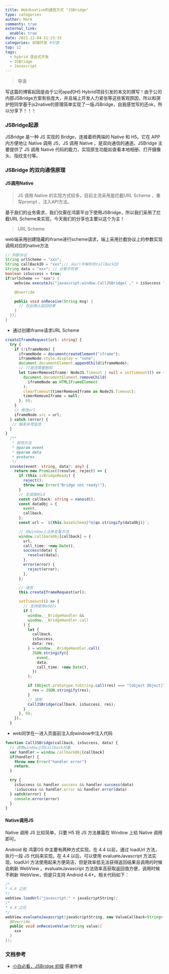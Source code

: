 ```yaml
---
title: Web与native的通信方式 "JSBridge"
type: categories
author: Mark
comments: true
external_link:
  enable: true
date: 2021-12-04 11:23:33
categories: 前端开发 #分类
top: 12
tags:
  - hybrid 混合式开发
  - JSBridge
  - Javascript
---
```


> 导读

写这篇的博客起因是由于公司app的H5 Hybrid项目引发的本文的撰写！由于公司内部JSBridge方案有些庞大，并且端上开发人力紧张等这些客观原因，所以和哭护短同学基于js2native的原理简单实现了一版JSBridge，自我感觉写的还ok，所以分享下！！！
<!-- more -->

### JSBridge起源

JSBridge 是一种 JS 实现的 Bridge，连接着桥两端的 Native 和 H5。它在 APP 内方便地让 Native 调用 JS，JS 调用 Native ，是双向通信的通道。JSBridge 主要提供了 JS 调用 Native 代码的能力，实现原生功能如查看本地相册、打开摄像头、指纹支付等。

### JSBridge 的双向通信原理

#### JS调用Native

> JS 调用 Native 的实现方式较多，目前主流采用是拦截URL Scheme 、重写prompt 、注入API方法。

基于我们的业务需求，我们仅需在鸿蒙平台下使用JSBridge，所以我们采用了拦截URL Scheme来实现，今天我们的分享也主要以这个为主！

> URL Scheme

web端采用创建隐藏的iframe进行scheme请求，端上采用拦截协议上的参数实现调用对应的native方法

```java
// 判断协议
String urlScheme = "xxx";
String callBackID = "xxx";// 从url中解析的callBackID
String data = "xxx"; // 对象字符串
boolean isSuccess = true;
if(urlScheme == 'xxx') {
    webview.executeJs("javascript:window.CallJSBridge( ," + isSuccess "," + data + "," + ")", new AsyncCallback<String>() {

    @Override

    public void onReceive(String msg) {
      // 在此确认返回结果
    }
  });
}

```

- 通过创建iframe请求URL Scheme

```ts
createIframeRequest(url: string) {
  try {
    if (!iframeNode) {
      iframeNode = documentcreateElement("iframe");
      iframeNode.style.display = "none";
      document.documentElement.appendChild(iframeNode);
      // ??是否需要删除
      let timerRemoveIframe: NodeJS.Timeout | null = setTimeout(() => {
        document.documentElement.removeChild(
          iframeNode as HTMLIFrameElement
        );
        clearTimeout(timerRemoveIframe as NodeJS.Timeout);
        timerRemoveIframe = null;
      }, 0);
    }
    // 修改url
    iframeNode.src = url;
  } catch (error) {
   // 触发异常监控
  }
}
  /**
   * 调用方法
   * @param event
   * @param data
   * @returns
   */
  invoke(event: string, data?: any) {
    return new Promise((resolve, reject) => {
      if (this.isBridgeReady) {
        reject();
        throw new Error("Bridge not ready!");
      }
      // 生成随机id
      const callback: string = nanoid();
      const dataObj = {
        event,
        callback,
      };
      const url = `${this.baseSchema}?${qs.stringify(dataObj)}`;

      // 向window上注册变量方法
      window.callbackObj[callback] = {
        url,
        call_time: +new Date(),
        success(data) {
          resolve(data);
        },
        error(error) {
          reject(error);
        },
      };

      // 请求
      this.createIframeRequest(url);

      setTimeout(() => {
        // 支持使用addJs
        if (
          window.__BridgeHandler &&
          window.__BridgeHandler.call
        ) {
          let {
            callback,
            isSuccess,
            data: res,
          } = window.__BridgeHandler.call(
            JSON.stringify({
              event,
              data,
              call_time: +new Date(),
            })
          );

          if (Object.prototype.toString.call(res) === "[object Object]") {
            res = JSON.stringify(res);
          }
          // 调用
          CallJSBridge(callback, isSuccess, res);
        }
      }, 0);
    });
  }


```

- web同学在一进入页面前注入向window中注入代码

```js
function CallJSBridge(callback, isSuccess, data) {
  // 调用window上的callback对象
  var handler = window.callbackObj[callback]
  if(handler) {
    throw new Error("handler error")
    return;
  }

  try {
    isSuccess && handler.success && handler.success(data)
    !isSuccess && handler.error && handler.error(data)
  } catch(error) {
    console.error(error)
  }
}
```

#### Native调用JS

Native 调用 JS 比较简单，只要 H5 将 JS 方法暴露在 Window 上给 Native 调用即可。

Android 和 鸿蒙OS 中主要有两种方式实现。在 4.4 以前，通过 loadUrl 方法，执行一段 JS 代码来实现。在 4.4 以后，可以使用 evaluateJavascript 方法实现。loadUrl 方法使用起来方便简洁，但是效率低无法获得返回结果且调用的时候会刷新 WebView 。evaluateJavascript 方法效率高获取返回值方便，调用时候不刷新 WebView，但是只支持 Android 4.4+。相关代码如下：

```java
/*
* 4.4 之前
*/
webView.loadUrl("javascript:" + javaScriptString);
/*
* 4.4 之后
*/
webView.evaluateJavascript(javaScriptString, new ValueCallback<String>() {
  @Override
  public void onReceiveValue(String value){
    xxx
  }
});
```

### 文档参考

- [小白必看，JSBridge 初探](https://www.zoo.team/article/jsbridge) 感谢作者

